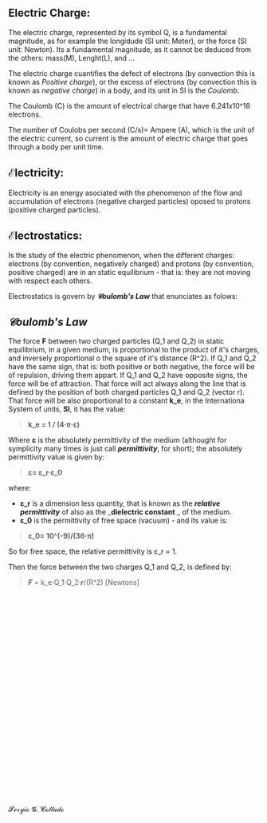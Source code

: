
## **Electric Charge:**
The electric charge, represented by its symbol Q,  is a fundamental magnitude, as for example the longidude (SI unit: Meter), or the force (SI unit: Newton). Its a fundamental magnitude, as it cannot be deduced from the others: mass(M), Lenght(L), and ...

The electric charge cuantifies the defect of electrons (by convection this is known as *Positive charge*), or the excess of electrons (by convection this is known as *negative charge*) in a body, and its unit in SI is the *Coulomb*.

The Coulomb (C) is the amount of electrical charge that have 6.241x10^18 electrons.

The number of Coulobs per second (C/s)= Ampere (A), which is the unit of the electric current, so current is the amount of electric charge that goes through a body per unit time.

## **ℰlectricity**: 
Electricity is an energy asociated with the phenomenon of the flow and accumulation of electrons (negative charged particles)
oposed to protons (positive charged particles).

## **ℰlectrostatics**:
Is the study of the electric phenomenon, when the different charges: electrons (by convention, negatively charged)
and protons (by convention, positive charged) are in an static equilibrium - that is: they are not moving with respect each others.

Electrostatics is govern by _**𝒞oulomb's Law**_ that enunciates as folows:

## _**𝒞oulomb's Law**_  

The force **F** between two charged particles (Q_1 and Q_2) in static equilibrium, in a given medium,
is proportional to the product of it's charges, and inversely proportional o the square of it's distance (R^2). 
If Q_1 and Q_2 have the same sign, that is: both positive or both negative, the force will be of
repulsion, driving them appart. If Q_1 and Q_2 have opposite signs, the force will be of attraction. 
That force will act always along the line that is defined by the position of both charged particles
Q_1 and Q_2 (vector r). That force will be also proportional to a constant **k_e**, in the Internationa
System of units, **SI**, it has the value:

>   **k_e = 1 / (4·π·ε)**
     
Where **ε** is the absolutely permittivity of the medium (althought for symplicity many times is just 
call _**permittivity**_, for short); the absolutely permittivity value is given by:

>   **ε= ε_r·ε_0**
    
where:

- **ε_r** is a dimension less quantity, that is known as the _**relative permittivity**_ of also as the _**dielectric constant**
_ of the medium.
- **ε_0** is the permittivity of free space (vacuum) - and its value is:

>  **ε_0= 10^(-9)/(36·π)**

So for free space, the relative permittivity is ε_r = 1.

Then the force between the two charges Q_1 and Q_2, is defined by:

> _**F**_ = k_e·Q_1·Q_2·_**r**_/(R^2)   [Newtons]


<br>
<br>
<br>
<br>
<br>
<br>
<br>
<br>
<br>
<br>
<br>
<br>
<br>
<br>
<br>
<br>
<br>
<br>
<br>
<br>
<br>
<br>
<br>
<br>


























𝓢ℯ𝓇ℊ𝒾ℴ 𝓖. 𝓒ℴ𝓁𝓁𝒶𝒹ℴ
